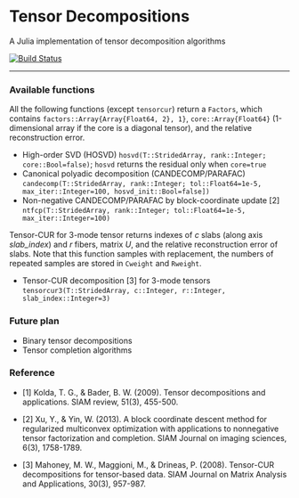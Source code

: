 # Tensor Decompositions 

A Julia implementation of tensor decomposition algorithms 

[![Build Status](https://travis-ci.org/yunjhongwu/TensorDecompositions.svg?branch=master)](https://travis-ci.org/yunjhongwu/TensorDecompositions)


-------

### Available functions
All the following functions (except `tensorcur`) return a `Factors`, which contains `factors::Array{Array{Float64, 2}, 1}`, `core::Array{Float64}` (1-dimensional array if the core is a diagonal tensor), and the relative reconstruction error.

- High-order SVD (HOSVD) `hosvd(T::StridedArray, rank::Integer; core::Bool=false)`; `hosvd` returns the residual only when `core=true`
- Canonical polyadic decomposition (CANDECOMP/PARAFAC) `candecomp(T::StridedArray, rank::Integer; tol::Float64=1e-5, max_iter::Integer=100, hosvd_init::Bool=false])`
- Non-negative CANDECOMP/PARAFAC by block-coordinate update [2] `ntfcp(T::StridedArray, rank::Integer; tol::Float64=1e-5, max_iter::Integer=100)`

Tensor-CUR for 3-mode tensor returns indexes of *c* slabs (along axis *slab_index*) and *r* fibers, matrix *U*, and the relative reconstruction error of slabs. Note that this function samples with replacement, the numbers of repeated samples are stored in `Cweight` and `Rweight`.

- Tensor-CUR decomposition [3] for 3-mode tensors `tensorcur3(T::StridedArray, c::Integer, r::Integer, slab_index::Integer=3)`

### Future plan

- Binary tensor decompositions
- Tensor completion algorithms

### Reference

 - [1] Kolda, T. G., & Bader, B. W. (2009). Tensor decompositions and applications. SIAM review, 51(3), 455-500.

 - [2] Xu, Y., & Yin, W. (2013). A block coordinate descent method for regularized multiconvex optimization with applications to nonnegative tensor factorization and completion. SIAM Journal on imaging sciences, 6(3), 1758-1789.

 - [3] Mahoney, M. W., Maggioni, M., & Drineas, P. (2008). Tensor-CUR decompositions for tensor-based data. SIAM Journal on Matrix Analysis and Applications, 30(3), 957-987.
